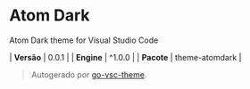 # Atom Dark

Atom Dark theme for Visual Studio Code

| **Versão** | 0.0.1 |
| **Engine** | ^1.0.0 |
| **Pacote** | theme-atomdark |

> Autogerado por [go-vsc-theme](https://github.com/natalbu/go-vsc-theme).
